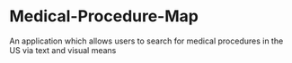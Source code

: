 # Medical-Procedure-Map
An application which allows users to search for medical procedures in the US via text and visual means
